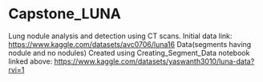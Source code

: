 # Capstone_LUNA
Lung nodule analysis and detection using CT scans.
Initial data link: https://www.kaggle.com/datasets/avc0706/luna16
Data(segments having nodule and no nodules) Created using Creating_Segment_Data notebook linked above: https://www.kaggle.com/datasets/yaswanth3010/luna-data?rvi=1
